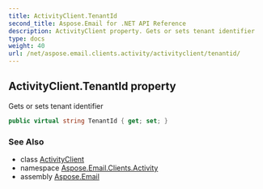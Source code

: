 ```yaml
---
title: ActivityClient.TenantId
second_title: Aspose.Email for .NET API Reference
description: ActivityClient property. Gets or sets tenant identifier
type: docs
weight: 40
url: /net/aspose.email.clients.activity/activityclient/tenantid/
---
```

## ActivityClient.TenantId property

Gets or sets tenant identifier

```csharp
public virtual string TenantId { get; set; }
```

### See Also

* class [ActivityClient](../)
* namespace [Aspose.Email.Clients.Activity](../../activityclient/)
* assembly [Aspose.Email](../../../)


